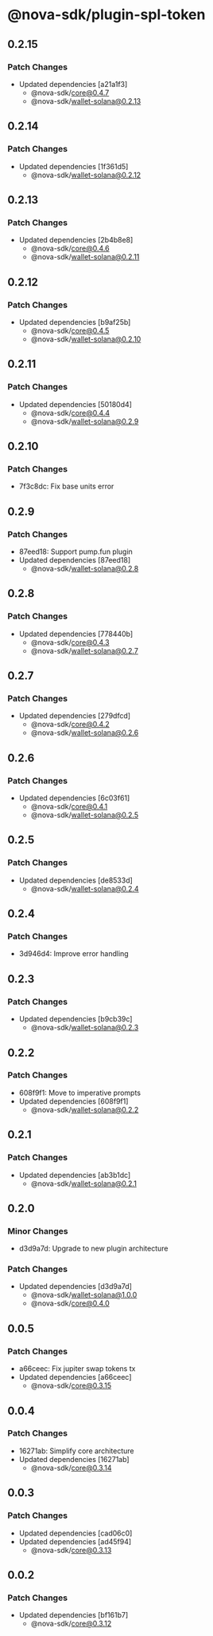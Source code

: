 # @nova-sdk/plugin-spl-token

## 0.2.15

### Patch Changes

- Updated dependencies [a21a1f3]
  - @nova-sdk/core@0.4.7
  - @nova-sdk/wallet-solana@0.2.13

## 0.2.14

### Patch Changes

- Updated dependencies [1f361d5]
  - @nova-sdk/wallet-solana@0.2.12

## 0.2.13

### Patch Changes

- Updated dependencies [2b4b8e8]
  - @nova-sdk/core@0.4.6
  - @nova-sdk/wallet-solana@0.2.11

## 0.2.12

### Patch Changes

- Updated dependencies [b9af25b]
  - @nova-sdk/core@0.4.5
  - @nova-sdk/wallet-solana@0.2.10

## 0.2.11

### Patch Changes

- Updated dependencies [50180d4]
  - @nova-sdk/core@0.4.4
  - @nova-sdk/wallet-solana@0.2.9

## 0.2.10

### Patch Changes

- 7f3c8dc: Fix base units error

## 0.2.9

### Patch Changes

- 87eed18: Support pump.fun plugin
- Updated dependencies [87eed18]
  - @nova-sdk/wallet-solana@0.2.8

## 0.2.8

### Patch Changes

- Updated dependencies [778440b]
  - @nova-sdk/core@0.4.3
  - @nova-sdk/wallet-solana@0.2.7

## 0.2.7

### Patch Changes

- Updated dependencies [279dfcd]
  - @nova-sdk/core@0.4.2
  - @nova-sdk/wallet-solana@0.2.6

## 0.2.6

### Patch Changes

- Updated dependencies [6c03f61]
  - @nova-sdk/core@0.4.1
  - @nova-sdk/wallet-solana@0.2.5

## 0.2.5

### Patch Changes

- Updated dependencies [de8533d]
  - @nova-sdk/wallet-solana@0.2.4

## 0.2.4

### Patch Changes

- 3d946d4: Improve error handling

## 0.2.3

### Patch Changes

- Updated dependencies [b9cb39c]
  - @nova-sdk/wallet-solana@0.2.3

## 0.2.2

### Patch Changes

- 608f9f1: Move to imperative prompts
- Updated dependencies [608f9f1]
  - @nova-sdk/wallet-solana@0.2.2

## 0.2.1

### Patch Changes

- Updated dependencies [ab3b1dc]
  - @nova-sdk/wallet-solana@0.2.1

## 0.2.0

### Minor Changes

- d3d9a7d: Upgrade to new plugin architecture

### Patch Changes

- Updated dependencies [d3d9a7d]
  - @nova-sdk/wallet-solana@1.0.0
  - @nova-sdk/core@0.4.0

## 0.0.5

### Patch Changes

- a66ceec: Fix jupiter swap tokens tx
- Updated dependencies [a66ceec]
  - @nova-sdk/core@0.3.15

## 0.0.4

### Patch Changes

- 16271ab: Simplify core architecture
- Updated dependencies [16271ab]
  - @nova-sdk/core@0.3.14

## 0.0.3

### Patch Changes

- Updated dependencies [cad06c0]
- Updated dependencies [ad45f94]
  - @nova-sdk/core@0.3.13

## 0.0.2

### Patch Changes

- Updated dependencies [bf161b7]
  - @nova-sdk/core@0.3.12
